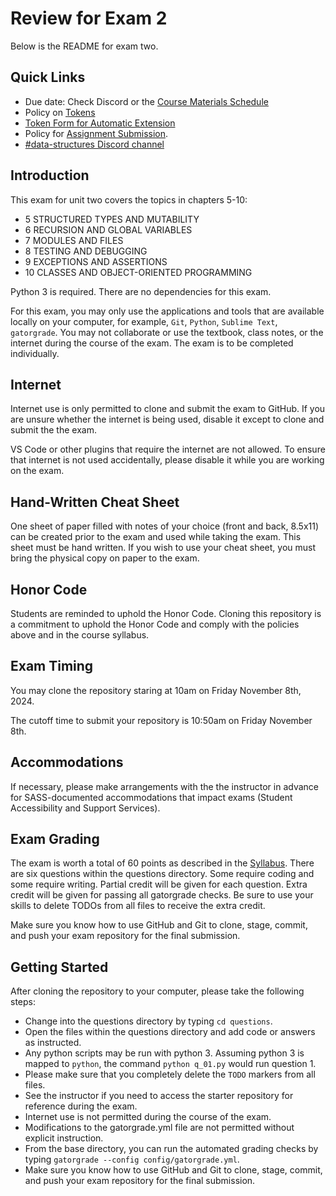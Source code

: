 
# Review for Exam 2

Below is the README for exam two.

## Quick Links

- Due date: Check Discord or the
  [Course Materials Schedule](https://github.com/allegheny-college-cmpsc-101-fall-2024/course-materials/blob/main/Schedule.md)
- Policy on
  [Tokens](https://github.com/allegheny-college-cmpsc-101-fall-2024/course-materials#tokens)
- [Token Form for Automatic Extension](https://forms.gle/y9Mz55hQKr84wzvXA)
- Policy for [Assignment Submission](https://github.com/allegheny-college-cmpsc-101-fall-2024/course-materials#assignment-submission).
- [#data-structures Discord channel](https://discord.com/channels/877320365825749002/1274744318124359732)

## Introduction

This exam for unit two covers the topics in chapters 5-10:

- 5 STRUCTURED TYPES AND MUTABILITY
- 6 RECURSION AND GLOBAL VARIABLES
- 7 MODULES AND FILES
- 8 TESTING AND DEBUGGING
- 9 EXCEPTIONS AND ASSERTIONS
- 10 CLASSES AND OBJECT-ORIENTED PROGRAMMING

Python 3 is required. There are no dependencies for this exam.

For this exam, you may only use the applications and tools that
are available locally on your computer, for example, `Git`, `Python`,
`Sublime Text`,  `gatorgrade`. You may not collaborate or use the textbook,
class notes, or the internet during the course of the exam. The exam is
to be completed individually.

## Internet

Internet use is only permitted to clone and submit the exam to GitHub.
If you are unsure whether the internet is being used, disable it
except to clone and submit the the exam.

VS Code or other plugins that require the internet are not allowed. To
ensure that internet is not used accidentally, please disable it while
you are working on the exam.

## Hand-Written Cheat Sheet

One sheet of paper filled with notes of your choice (front and back, 8.5x11)
can be created prior to the exam and used while taking the exam. This sheet must
be hand written. If you wish to use your cheat sheet, you must bring the physical
copy on paper to the exam.

## Honor Code

Students are reminded to uphold the Honor Code. Cloning this
repository is a commitment to uphold the Honor Code and comply
with the policies above and in the course syllabus.

## Exam Timing

You may clone the repository staring at 10am on Friday November 8th, 2024.

The cutoff time to submit your repository is 10:50am on Friday November 8th.

## Accommodations

If necessary, please make arrangements with the the instructor
in advance for SASS-documented accommodations that impact
exams (Student Accessibility and Support Services).

## Exam Grading

The exam is worth a total of 60 points as described in the
[Syllabus](https://github.com/allegheny-college-cmpsc-101-fall-2024/course-materials?tab=readme-ov-file#grading).
There are six questions within the questions directory. Some require coding and
some require writing. Partial credit will be given for each question.
Extra credit will be given for passing all gatorgrade checks.  Be sure
to use your skills to delete TODOs from all files to receive the extra credit.

Make sure you know how to use GitHub and Git to clone, stage, commit, and push
your exam repository for the final submission.

## Getting Started

After cloning the repository to your computer, please take the following steps:

- Change into the questions directory by typing `cd questions`.
- Open the files within the questions directory and add code or answers as
  instructed.
- Any python scripts may be run with python 3. Assuming python 3 is mapped
  to `python`, the command `python q_01.py` would run question 1.
- Please make sure that you completely delete the `TODO` markers from all files.
- See the instructor if you need to access the starter repository for reference
  during the exam.
- Internet use is not permitted during the course of the exam.
- Modifications to the gatorgrade.yml file are not permitted without explicit
  instruction.
- From the base directory, you can run the automated grading checks by typing
`gatorgrade --config config/gatorgrade.yml`.
- Make sure you know how to use GitHub and Git to clone, stage, commit, and push
  your exam repository for the final submission.
